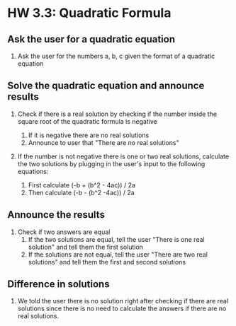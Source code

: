 # HW 3.3: Quadratic Formula

## Ask the user for a quadratic equation

1. Ask the user for the numbers a, b, c given the format of a quadratic equation

## Solve the quadratic equation and announce results

1. Check if there is a real solution by checking if the number inside the square root of the quadratic formula is negative
    1. If it is negative there are no real solutions
    2. Announce to user that "There are no real solutions"

2. If the number is not negative there is one or two real solutions, calculate the two solutions by plugging in the user's input to the following equations:
    1. First calculate (-b + (b^2 - 4ac)) / 2a
    2. Then calculate (-b - (b^2 -4ac)) / 2a

## Announce the results
1. Check if two answers are equal
    1. If the two solutions are equal, tell the user "There is one real solution" and tell them the first solution
    2. If the solutions are not equal, tell the user "There are two real solutions" and tell them the first and second solutions

## Difference in solutions
1. We told the user there is no solution right after checking if there are real solutions since there is no need to calculate the answers if there are no real solutions.